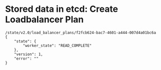 # Stored data in etcd: Create Loadbalancer Plan

```
/state/v2.0/load_balancer_plans/f2fcb624-bac7-4601-a444-007d4a01bc6a
{
    "state": {
        "worker_state": "READ_COMPLETE"
    }, 
    "version": 1, 
    "error": ""
}
```
